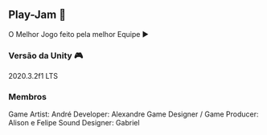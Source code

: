 ## Play-Jam 🚀
O Melhor Jogo feito pela melhor Equipe ▶

### Versão da Unity 🎮
2020.3.2f1 LTS

### Membros
Game Artist: André
Developer: Alexandre
Game Designer / Game Producer: Alison e Felipe
Sound Designer: Gabriel

